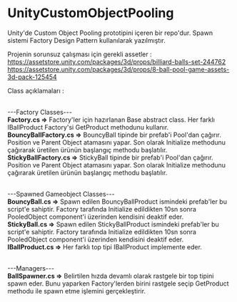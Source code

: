 # UnityCustomObjectPooling
Unity'de Custom Object Pooling prototipini içeren bir repo'dur. Spawn sistemi Factory Design Pattern kullanılarak yazılmıştır.

Projenin sorunsuz çalışması için gerekli assetler :<br>
https://assetstore.unity.com/packages/3d/props/billiard-balls-set-244762 <br>
https://assetstore.unity.com/packages/3d/props/8-ball-pool-game-assets-3d-pack-125454

Class açıklamaları : <br><br>

---Factory Classes---<br>
<b>Factory.cs =></b> Factory'ler için hazırlanan Base abstract class. Her farklı IBallProduct Factory'si GetProduct methodunu kullanır.<br>
<b>BouncyBallFactory.cs =></b> BouncyBall tipinde bir prefab'i Pool'dan çağırır. Position ve Parent Object atamasını yapar. Son olarak Initialize methodunu çağırarak üretilen ürünün başlangıç methodu başlatılır. <br>
<b>StickyBallFactory.cs =></b> StickyBall tipinde bir prefab'i Pool'dan çağırır. Position ve Parent Object atamasını yapar. Son olarak Initialize methodunu çağırarak üretilen ürünün başlangıç methodu başlatılır. <br><br>

---Spawned Gameobject Classes---<br>
<b>BouncyBall.cs =></b> Spawn edilen BouncyBallProduct ismindeki prefab'ler bu script'e sahiptir. Factory tarafında Initialize edildikten 10sn sonra PooledObject component'i üzerinden kendisini deaktif eder. <br>
<b>StickyBall.cs =></b> Spawn edilen StickyBallProduct ismindeki prefab'ler bu script'e sahiptir. Factory tarafında Initialize edildikten 10sn sonra PooledObject component'i üzerinden kendisini deaktif eder. <br>
<b>IBallProduct.cs =></b> Her farklı top tipi IBallProduct implemente eder.<br><br>

---Managers---<br>
<b>BallSpawner.cs =></b> Belirtilen hızda devamlı olarak rastgele bir top tipini spawn eder. Bunu yaparken Factory'lerden birini rastgele seçip GetProduct methodu ile spawn etme işlemini gerçekleştirir.

